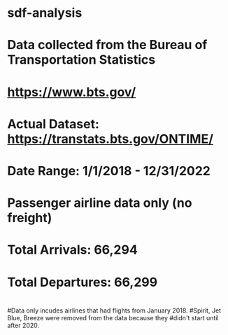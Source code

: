 # sdf-analysis
# Data collected from the Bureau of Transportation Statistics
# https://www.bts.gov/
# Actual Dataset: https://transtats.bts.gov/ONTIME/
#     Date Range: 1/1/2018 - 12/31/2022
# Passenger airline data only (no freight)
#   Total Arrivals: 66,294
# Total Departures: 66,299
#
#Data only incudes airlines that had flights from January 2018. #Spirit, Jet Blue, Breeze were removed from the data because they #didn't start until after 2020.
